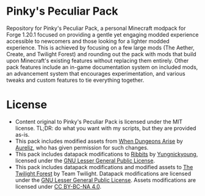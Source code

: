 # Pinky's Peculiar Pack

Repository for Pinky's Peculiar Pack, a personal Minecraft modpack for Forge 1.20.1 focused on providing a gentle yet engaging modded experience accessible to newcomers and those looking for a lighter modded experience. This is achieved by focusing on a few large mods (The Aether, Create, and Twilight Forest) and rounding out the pack with mods that build upon Minecraft's existing features without replacing them entirely. Other pack features include an in-game documentation system on included mods, an advancement system that encourages experimentation, and various tweaks and custom features to tie everything together.

# License

* Content original to Pinky's Peculiar Pack is licensed under the MIT license. TL;DR: do what you want with my scripts, but they are provided as-is.
* This pack includes modified assets from [When Dungeons Arise](https://www.curseforge.com/minecraft/mc-mods/when-dungeons-arise) by [Aureljz](https://www.curseforge.com/members/aureljz/), who has given permission for such changes.
* This pack includes datapack modifications to [Ribbits](https://github.com/yungnickyoung/Ribbits) by [Yungnickyoung](https://github.com/yungnickyoung/), licensed under the [GNU Lesser General Public License](https://github.com/yungnickyoung/Ribbits).
* This pack includes datapack modifications and modified assets to [The Twilight Forest](https://github.com/TeamTwilight/twilightforest) by Team Twilight. Datapack modifications are licensed under the [GNU Lesser General Public License](https://github.com/TeamTwilight/twilightforest/blob/1.21.x/LICENSE). Assets modifications are licensed under [CC BY-BC-NA 4.0](https://github.com/TeamTwilight/twilightforest/blob/1.21.x/ASSET_LICENSE).
